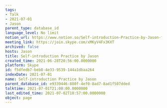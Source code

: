 ```yaml
---
tags:
- Talk
- 2021-07-01
- Jason
parent_type: database_id
language_level: No limit
notion_url: https://www.notion.so/Self-introduction-Practice-by-Jason-f5dfedb7beb84e339539144a1dbaa264
meeting_link: https://join.skype.com/xMKyV4Fx3KXT
archived: false
hosts: Jason
title: Self-introduction Practice by Jason
created_time: 2021-06-28T20:56:00.0000000
platform: Skype
id: f5dfedb7-beb8-4e33-9539-144a1dbaa264
indexDate: 2021-07-01
name: Self-introduction Practice by Jason
parent_database_id: e9339446-880f-4ef0-8ad7-8ad1f507dded
talktime: 2021-07-01T21:00:00.0000000
last_edited_time: 2021-07-02T18:57:00.0000000
object: page
---
```







